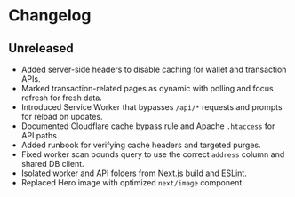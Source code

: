 # Changelog

## Unreleased
- Added server-side headers to disable caching for wallet and transaction APIs.
- Marked transaction-related pages as dynamic with polling and focus refresh for fresh data.
- Introduced Service Worker that bypasses `/api/*` requests and prompts for reload on updates.
- Documented Cloudflare cache bypass rule and Apache `.htaccess` for API paths.
- Added runbook for verifying cache headers and targeted purges.
- Fixed worker scan bounds query to use the correct `address` column and shared DB client.
- Isolated worker and API folders from Next.js build and ESLint.
- Replaced Hero image with optimized `next/image` component.
